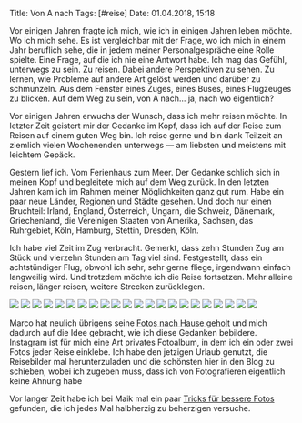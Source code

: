 Title: Von A nach
Tags: [#reise]
Date: 01.04.2018, 15:18

Vor einigen Jahren fragte ich mich, wie ich in einigen Jahren leben möchte. Wo ich mich sehe. Es ist vergleichbar mit der Frage, wo ich mich in einem Jahr beruflich sehe, die in jedem meiner Personalgespräche eine Rolle spielte. Eine Frage, auf die ich nie eine Antwort habe. Ich mag das Gefühl, unterwegs zu sein. Zu reisen. Dabei andere Perspektiven zu sehen. Zu lernen, wie Probleme auf andere Art gelöst werden und darüber zu schmunzeln. Aus dem Fenster eines Zuges, eines Buses, eines Flugzeuges zu blicken. Auf dem Weg zu sein, von A nach... ja, nach wo eigentlich? 

Vor einigen Jahren erwuchs der Wunsch, dass ich mehr reisen möchte. In letzter Zeit geistert mir der Gedanke im Kopf, dass ich auf der Reise zum Reisen auf einem guten Weg bin. Ich reise gerne und bin dank Teilzeit an ziemlich vielen Wochenenden unterwegs — am liebsten und meistens mit leichtem Gepäck.

Gestern lief ich. Vom Ferienhaus zum Meer. Der Gedanke schlich sich in meinen Kopf und begleitete mich auf dem Weg zurück. In den letzten Jahren kam ich im Rahmen meiner Möglichkeiten ganz gut rum. Habe ein paar neue Länder, Regionen und Städte gesehen. Und doch nur einen Bruchteil: Irland, England, Österreich, Ungarn, die Schweiz, Dänemark, Griechenland, die Vereinigen Staaten von Amerika, Sachsen, das Ruhrgebiet, Köln, Hamburg, Stettin, Dresden, Köln.

Ich habe viel Zeit im Zug verbracht. Gemerkt, dass zehn Stunden Zug am Stück und vierzehn Stunden am Tag viel sind. Festgestellt, dass ein achtstündiger Flug, obwohl ich sehr, sehr gerne fliege, irgendwann einfach langweilig wird. Und trotzdem möchte ich die Reise fortsetzen. Mehr alleine reisen, länger reisen, weitere Strecken zurücklegen.

![](/img/IMG_133_instagram.jpg)
![](/img/IMG_134_instagram.jpg)
![](/img/IMG_135_instagram.jpg)
![](/img/IMG_136_instagram.jpg)
![](/img/IMG_137_instagram.jpg)
![](/img/IMG_138_instagram.jpg)
![](/img/IMG_139_instagram.jpg)
![](/img/IMG_154_instagram.jpg)
![](/img/IMG_140_instagram.jpg)
![](/img/IMG_141_instagram.jpg)
![](/img/IMG_142_instagram.jpg)
![](/img/IMG_143_instagram.jpg)
![](/img/IMG_145_instagram.jpg)
![](/img/IMG_153_instagram.jpg)
![](/img/IMG_144_instagram.jpg)
![](/img/IMG_146_instagram.jpg)
![](/img/IMG_147_instagram.jpg)
![](/img/IMG_148_instagram.jpg)
![](/img/IMG_149_instagram.jpg)
![](/img/IMG_150_instagram.jpg)
![](/img/IMG_151_instagram.jpg)
![](/img/IMG_152_instagram.jpg)

Marco hat neulich übrigens seine [Fotos nach Hause geholt](https://www.unmus.de/instagram-on-unmus/) und mich dadurch auf die Idee gebracht, wie ich diese Gedanken bebildere. Instagram ist für mich eine Art privates Fotoalbum, in dem ich ein oder zwei Fotos jeder Reise einklebe. Ich habe den jetzigen Urlaub genutzt, die Reisebilder mal herunterzuladen und die schönsten hier in den Blog zu schieben, wobei ich zugeben muss, dass ich von Fotografieren eigentlich keine Ahnung habe

Vor langer Zeit habe ich bei Maik mal ein paar [Tricks für bessere Fotos](https://www.langweiledich.net/so-machst-du-bessere-fotos/) gefunden, die ich jedes Mal halbherzig zu beherzigen versuche.